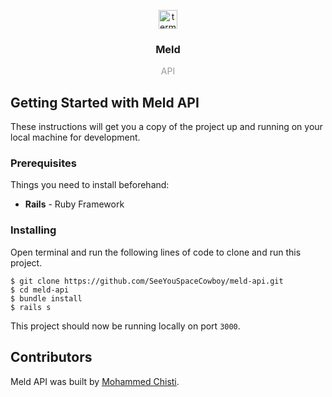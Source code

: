 <p align="center">
  <img
    src="https://user-images.githubusercontent.com/7621982/32139395-10478d60-bc15-11e7-8608-3be6ccd96a1e.png"
    alt="terminal"
    width="30" />
</p>
<h3 align="center">
  Meld
</h3>
<p align="center" style="color: #999;">API</p>

<p align="center"></p>

## Getting Started with Meld API
These instructions will get you a copy of the project up and running on your local machine for development.

### Prerequisites
Things you need to install beforehand:
* **Rails** - Ruby Framework

### Installing
Open terminal and run the following lines of code to clone and run this project.

 ```shell
 $ git clone https://github.com/SeeYouSpaceCowboy/meld-api.git
 $ cd meld-api
 $ bundle install
 $ rails s
 ```
 This project should now be running locally on port `3000`.

## Contributors
Meld API was built by [Mohammed Chisti](http://mohammedchisti.com).
